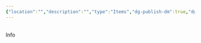 ```yaml
---
{"location":"","description":"","type":"Items","dg-publish-dm":true,"dg-publish":false,"permalink":"/items/punta-de-lanza-de-obsidiana/","dgPassFrontmatter":true}
---
```


<p><span><div data-callout-metadata="" data-callout-fold="" data-callout="info" class="callout node-insert-event"><div class="callout-title" dir="auto"><div class="callout-icon"><svg width="16" height="16"></svg></div><div class="callout-title-inner">Info</div></div></div></span></p>